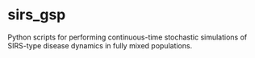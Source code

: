 sirs_gsp
========

Python scripts for performing continuous-time stochastic simulations of SIRS-type disease dynamics in fully mixed populations.

